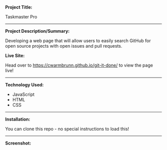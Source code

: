 **Project Title:**

Taskmaster Pro

---

**Project Description/Summary:**

Developing a web page that will allow users to easily search GitHub for open source projects with open issues and pull requests.

**Live Site:**

Head over to https://cwarmbrunn.github.io/git-it-done/ to view the page live!

---

**Technology Used:**

- JavaScript
- HTML
- CSS

---

**Installation:**

You can clone this repo - no special instructions to load this!

---

**Screenshot:**

![]()
